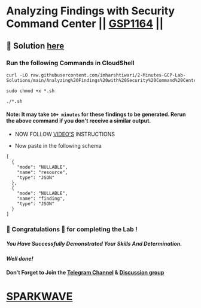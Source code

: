 # Analyzing Findings with Security Command Center || [GSP1164](https://www.cloudskillsboost.google/focuses/71931?parent=catalog) ||

## 🔑 Solution [here](https://youtu.be/PFCr6Sm0FAg)

### Run the following Commands in CloudShell

```
curl -LO raw.githubusercontent.com/imharshtiwari/2-Minutes-GCP-Lab-Solutions/main/Analyzing%20Findings%20with%20Security%20Command%20Center/gsp1164.sh

sudo chmod +x *.sh

./*.sh
```


#### Note: It may take `10+ minutes` for these findings to be generated. Rerun the above command if you don't receive a similar output.

* NOW FOLLOW [VIDEO'S](https://www.youtube.com/@sparkwave.01) INSTRUCTIONS


* Now paste in the following schema

```
[   
  {
    "mode": "NULLABLE",
    "name": "resource",
    "type": "JSON"
  },   
  {
    "mode": "NULLABLE",
    "name": "finding",
    "type": "JSON"
  }
]
```


### 🐼 Congratulations 🎉 for completing the Lab !

##### *You Have Successfully Demonstrated Your Skills And Determination.*

#### *Well done!*

#### Don't Forget to Join the [Telegram Channel](https://t.me/sparkwave.01) & [Discussion group](https://t.me/sparkwave.01chats)

# [SPARKWAVE](https://www.youtube.com/@sparkwave.01)
